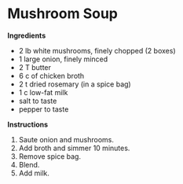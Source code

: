 # Mushroom Soup

**Ingredients**

* 2 lb white mushrooms, finely chopped (2 boxes)
* 1 large onion, finely minced
* 2 T butter
* 6 c of chicken broth
* 2 t dried rosemary (in a spice bag)
* 1 c low-fat milk
* salt to taste
* pepper to taste

**Instructions**

1. Saute onion and mushrooms. 
2. Add broth and simmer 10 minutes.
3. Remove spice bag. 
4. Blend.
5. Add milk.
